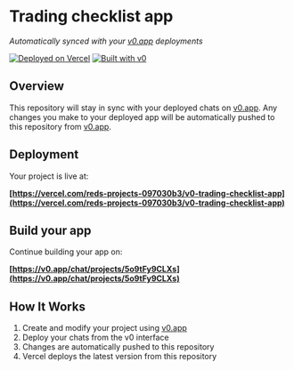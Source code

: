 # Trading checklist app

*Automatically synced with your [v0.app](https://v0.app) deployments*

[![Deployed on Vercel](https://img.shields.io/badge/Deployed%20on-Vercel-black?style=for-the-badge&logo=vercel)](https://vercel.com/reds-projects-097030b3/v0-trading-checklist-app)
[![Built with v0](https://img.shields.io/badge/Built%20with-v0.app-black?style=for-the-badge)](https://v0.app/chat/projects/5o9tFy9CLXs)

## Overview

This repository will stay in sync with your deployed chats on [v0.app](https://v0.app).
Any changes you make to your deployed app will be automatically pushed to this repository from [v0.app](https://v0.app).

## Deployment

Your project is live at:

**[https://vercel.com/reds-projects-097030b3/v0-trading-checklist-app](https://vercel.com/reds-projects-097030b3/v0-trading-checklist-app)**

## Build your app

Continue building your app on:

**[https://v0.app/chat/projects/5o9tFy9CLXs](https://v0.app/chat/projects/5o9tFy9CLXs)**

## How It Works

1. Create and modify your project using [v0.app](https://v0.app)
2. Deploy your chats from the v0 interface
3. Changes are automatically pushed to this repository
4. Vercel deploys the latest version from this repository